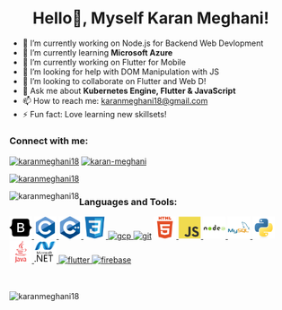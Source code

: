 <h1 align="center">Hello👋, Myself Karan Meghani!</h1>

- 🔭 I’m currently working on Node.js for Backend Web Devlopment
- 🌱 I’m currently learning **Microsoft Azure**
- 🔭 I’m currently working on Flutter for Mobile
- 🤔 I’m looking for help with DOM Manipulation with JS
- 👯 I’m looking to collaborate on Flutter and Web D!
- 💬 Ask me about **Kubernetes Engine, Flutter & JavaScript**
- 📫 How to reach me: karanmeghani18@gmail.com
- ⚡ Fun fact: Love learning new skillsets!

<h3 align="left">Connect with me:</h3>
<p align="left">
<a href="https://twitter.com/karan_meghani" target="blank"><img align="center" src="https://cdn.jsdelivr.net/npm/simple-icons@3.0.1/icons/twitter.svg" alt="karanmeghani18" height="30" width="40" /></a>
<a href="https://www.linkedin.com/in/karan-meghani/" target="blank"><img align="center" src="https://cdn.jsdelivr.net/npm/simple-icons@3.0.1/icons/linkedin.svg" alt="karan-meghani" height="30" width="40" /></a>
</p>

<p align="left"> <a href="https://github.com/ryo-ma/github-profile-trophy"><img src="https://github-profile-trophy.vercel.app/?username=karanmeghani18i&title=Commit,Repositories" alt="karanmeghani18" /></a> </p>

<p><img align="left" src="https://github-readme-stats.vercel.app/api/top-langs?username=karanmeghani18&show_icons=true&locale=en&layout=compact" alt="karanmeghani18" /></p>

<h3 align="left">Languages and Tools:</h3>

<p align="left">
<a href="https://www.bootstrap.com/" target="_blank"> <img src="https://github.com/devicons/devicon/blob/master/icons/bootstrap/bootstrap-plain.svg" alt="c" width="40" height="40" /> </a> <a href="https://www.cprogramming.com/" target="_blank"> <img src="https://github.com/devicons/devicon/blob/master/icons/c/c-original.svg" alt="c" width="40" height="40" /> </a> <a href="https://www.w3schools.com/cpp/" target="_blank"> <img src="https://github.com/devicons/devicon/blob/master/icons/cplusplus/cplusplus-original.svg" alt="cplusplus" width="40" height="40" /> </a> <a href="https://www.w3schools.com/css/" target="_blank"> <img src="https://github.com/devicons/devicon/blob/master/icons/css3/css3-original.svg" alt="css3" width="40" height="40" /> </a> <a href="https://cloud.google.com" target="_blank"> <img src="https://www.vectorlogo.zone/logos/google_cloud/google_cloud-icon.svg" alt="gcp" width="40" height="40" /> </a> <a href="https://git-scm.com/" target="_blank"> <img src="https://www.vectorlogo.zone/logos/git-scm/git-scm-icon.svg" alt="git" width="40" height="40" /></a> <a href="https://www.w3.org/html/" target="_blank"> <img src="https://github.com/devicons/devicon/blob/master/icons/html5/html5-plain-wordmark.svg" alt="html5" width="40" height="40" /> </a> <a href="https://developer.mozilla.org/en-US/docs/Web/JavaScript" target="_blank"> <img src="https://github.com/devicons/devicon/blob/master/icons/javascript/javascript-original.svg" alt="javascript" width="40" height="40" /> </a> <a href="https://nodejs.org" target="_blank"> <img src="https://github.com/devicons/devicon/blob/master/icons/nodejs/nodejs-original-wordmark.svg" alt="nodejs" width="40" height="40" /> </a> <a href="https://www.mysql.com/" target="_blank"> <img src="https://github.com/devicons/devicon/blob/master/icons/mysql/mysql-original-wordmark.svg" alt="oracle" width="40" height="40" /> </a> <a href="https://www.python.org" target="_blank"> <img src="https://github.com/devicons/devicon/blob/master/icons/python/python-original.svg" alt="python" width="40" height="40" /> </a> <a href="https://www.java.com" target="_blank"> <img src="https://github.com/devicons/devicon/blob/master/icons/java/java-plain-wordmark.svg" alt="java" width="40" height="40" /> </a> <a href="https://dotnet.microsoft.com/" target="_blank"> <img src="https://github.com/devicons/devicon/blob/master/icons/dot-net/dot-net-original-wordmark.svg" alt=".net" width="40" height="40" /> </a> <a href="https://dotnet.microsoft.com/" target="_blank"> <img src="https://www.vectorlogo.zone/logos/flutterio/flutterio-icon.svg" alt="flutter" width="40" height="40" /> </a> <a href="https://firebase.google.com/" target="_blank"> <img src="https://www.vectorlogo.zone/logos/firebase/firebase-icon.svg" alt="firebase" width="40" height="40" /> </a> 
</p>

<br/>
<br/>


<img align="left" src="https://github-readme-stats.vercel.app/api?username=karanmeghani18&count_private=true&show_icons=true&locale=en" alt="karanmeghani18" />
